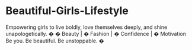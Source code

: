 # Beautiful-Girls-Lifestyle
Empowering girls to live boldly, love themselves deeply, and shine unapologetically. � � Beauty | � Fashion | � Confidence | � Motivation Be you. Be beautiful. Be unstoppable. �
